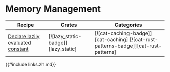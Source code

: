 # Memory Management

| Recipe | Crates | Categories |
|--------|--------|------------|
| [Declare lazily evaluated constant][ex-lazy-constant] | [![lazy_static-badge]][lazy_static] | [![cat-caching-badge]][cat-caching] [![cat-rust-patterns-badge]][cat-rust-patterns] |

[ex-lazy-constant]: mem/global_static.html#declare-lazily-evaluated-constant

{{#include links.zh.md}}
